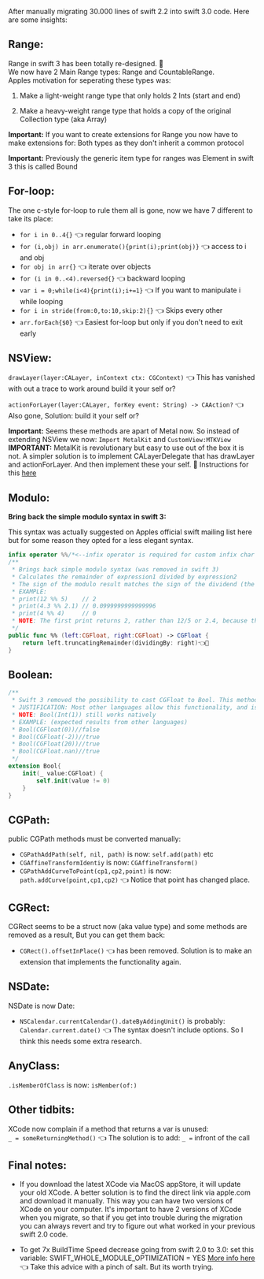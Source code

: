 After manually migrating 30.000 lines of swift 2.2 into swift 3.0 code. <!--more--> Here are some insights:  


## Range:
Range in swift 3 has been totally re-designed. 🙈   
We now have 2 Main Range types: Range and CountableRange.   
Apples motivation for seperating these types was:    

1. Make a light-weight range type that only holds 2 Ints (start and end)  

2. Make a heavy-weight range type that holds a copy of the original Collection type (aka Array)  
  
**Important:** If you want to create extensions for Range you now have to make extensions for: Both types as they don't inherit a common protocol  

**Important:** Previously the generic item type for ranges was Element in swift 3 this is called Bound

## For-loop:

The one c-style for-loop to rule them all is gone, now we have 7 different to take its place: 

- ``for i in 0..4{}`` 👈 regular forward looping
- ``for (i,obj) in arr.enumerate(){print(i);print(obj)}`` 👈 access to i and obj
- ``for obj in arr{}`` 👈 iterate over objects
- ``for (i in 0..<4).reversed{}`` 👈 backward looping
- ``var i = 0;while(i<4){print(i);i+=1}`` 👈 If you want to manipulate i while looping
- ``for i in stride(from:0,to:10,skip:2){}`` 👈 Skips every other
- ``arr.forEach{$0}`` 👈 Easiest for-loop but only if you don't need to exit early

## NSView:

``drawLayer(layer:CALayer, inContext ctx: CGContext)`` 👈 This has vanished with out a trace to work around build it your self or? 
  
``actionForLayer(layer:CALayer, forKey event: String) -> CAAction?`` 👈 Also gone, Solution: build it your self or?

**Important:** Seems these methods are apart of Metal now. So instead of extending NSView we now: ``Import MetalKit`` and ``CustomView:MTKView`` 
**IMPORTANT:** MetalKit is revolutionary but easy to use out of the box it is not. A simpler solution is to implement CALayerDelegate that has drawLayer and actionForLayer. And then implement these your self.  🔑 Instructions for this [here](https://developer.apple.com/reference/quartzcore/calayerdelegate/2097261-display) 

## Modulo:

**Bring back the simple modulo syntax in swift 3:**

This syntax was actually suggested on Apples official swift mailing list here but for some reason they opted for a less elegant syntax.  

```swift
infix operator %%/*<--infix operator is required for custom infix char combos*/
/**
 * Brings back simple modulo syntax (was removed in swift 3)
 * Calculates the remainder of expression1 divided by expression2
 * The sign of the modulo result matches the sign of the dividend (the first number). For example, -4 % 3 and -4 % -3 both evaluate to -1
 * EXAMPLE: 
 * print(12 %% 5)    // 2
 * print(4.3 %% 2.1) // 0.0999999999999996
 * print(4 %% 4)     // 0
 * NOTE: The first print returns 2, rather than 12/5 or 2.4, because the modulo (%) operator returns only the remainder. The second trace returns 0.0999999999999996 instead of the expected 0.1 because of the limitations of floating-point accuracy in binary computing.
 */
public func %% (left:CGFloat, right:CGFloat) -> CGFloat {
    return left.truncatingRemainder(dividingBy: right)👈🙈
}
```

## Boolean:

```swift
/**
 * Swift 3 removed the possibility to cast CGFloat to Bool. This method brings back this functionality.
 * JUSTIFICATION: Most other languages allow this functionality, and is familiar to the user the alternative is verbose code. Which makes code cognitively harder to read.
 * NOTE: Bool(Int(1)) still works natively
 * EXAMPLE: (expected results from other languages)
 * Bool(CGFloat(0))//false
 * Bool(CGFloat(-2))//true
 * Bool(CGFloat(20))//true
 * Bool(CGFloat.nan)//true
 */
extension Bool{
    init(_ value:CGFloat) {
        self.init(value != 0)
    }
}
```
  
## CGPath:
public CGPath methods must be converted manually:  
- ``CGPathAddPath(self, nil, path)`` is now: ``self.add(path)`` etc  
- ``CGAffineTransformIdentiy`` is now: ``CGAffineTransform()``
- ``CGPathAddCurveToPoint(cp1,cp2,point)`` is now: ``path.addCurve(point,cp1,cp2)`` 👈 Notice that point has changed place. 


## CGRect:
CGRect seems to be a struct now (aka value type) and some methods are removed as a result, But you can get them back:    
- ``CGRect().offsetInPlace()`` 👈 has been removed. Solution is to make an extension that implements the functionality again.   

## NSDate:
NSDate is now Date:  
- ``NSCalendar.currentCalendar().dateByAddingUnit()`` is probably: ``Calendar.current.date()`` 👈 The syntax doesn't include options. So I think this needs some extra research.  

## AnyClass:
``.isMemberOfClass`` is now: ``isMember(of:)``  

## Other tidbits:
XCode now complain if a method that returns a var is unused:   
``_ = someReturningMethod()`` 👈 The solution is to add: ``_ =`` infront of the call  


## Final notes:
- If you download the latest XCode via MacOS appStore, it will update your old XCode. A better solution is to find the direct link via apple.com and download it manually. This way you can have two versions of XCode on your computer. It's important to have 2 versions of XCode when you migrate, so that if you get into trouble during the migration you can always revert and try to figure out what worked in your previous swift 2.0 code.   

- To get 7x BuildTime Speed decrease going from swift 2.0 to 3.0: set this variable: SWIFT_WHOLE_MODULE_OPTIMIZATION = YES [More info here](http://www.splinter.com.au/blog/) 👈 Take this advice with a pinch of salt. But its worth trying.  